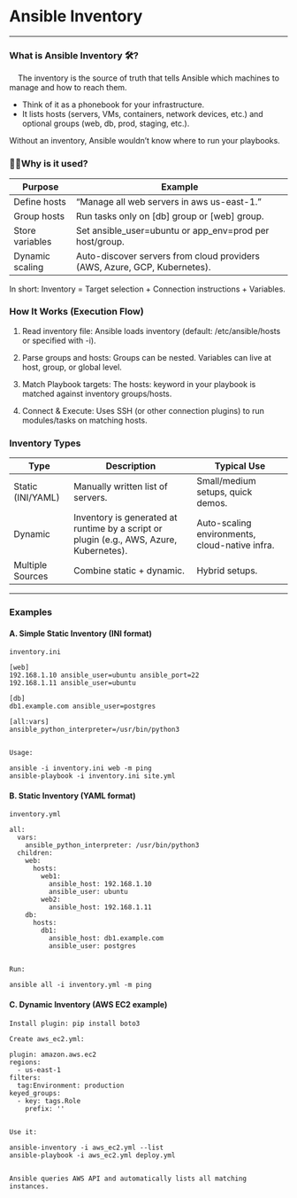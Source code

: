 # Ansible Inventory
---

### What is Ansible Inventory 🛠️?
&nbsp;&nbsp;&nbsp;&nbsp;The inventory is the source of truth that tells Ansible which machines to manage and how to reach them.

- Think of it as a phonebook for your infrastructure.
- It lists hosts (servers, VMs, containers, network devices, etc.) and optional groups (web, db, prod, staging, etc.).

Without an inventory, Ansible wouldn’t know where to run your playbooks.

### 🤷‍♂️Why is it used?
| Purpose | Example|
| --- | --- |
| Define hosts | “Manage all web servers in aws us-east-1.” |
| Group hosts | Run tasks only on [db] group or [web] group. |
| Store variables | Set ansible_user=ubuntu or app_env=prod per host/group. |
| Dynamic scaling | Auto-discover servers from cloud providers (AWS, Azure, GCP, Kubernetes). |

In short:
Inventory = Target selection + Connection instructions + Variables.

### How It Works (Execution Flow)

1) Read inventory file:
Ansible loads inventory (default: /etc/ansible/hosts or specified with -i).

2) Parse groups and hosts:
Groups can be nested. Variables can live at host, group, or global level.

3) Match Playbook targets:
The hosts: keyword in your playbook is matched against inventory groups/hosts.

4) Connect & Execute:
Uses SSH (or other connection plugins) to run modules/tasks on matching hosts.

### Inventory Types
| Type| Description| Typical Use |
| --- | --- | --- |
| Static (INI/YAML)| Manually written list of servers.| Small/medium setups, quick demos. |
|Dynamic| Inventory is generated at runtime by a script or plugin (e.g., AWS, Azure, Kubernetes).| Auto-scaling environments, cloud-native infra. |
| Multiple Sources| Combine static + dynamic.| Hybrid setups. |
---

### Examples
#### A. Simple Static Inventory (INI format)

```code
inventory.ini

[web]
192.168.1.10 ansible_user=ubuntu ansible_port=22
192.168.1.11 ansible_user=ubuntu

[db]
db1.example.com ansible_user=postgres

[all:vars]
ansible_python_interpreter=/usr/bin/python3


Usage:

ansible -i inventory.ini web -m ping
ansible-playbook -i inventory.ini site.yml
```

#### B. Static Inventory (YAML format)

```code
inventory.yml

all:
  vars:
    ansible_python_interpreter: /usr/bin/python3
  children:
    web:
      hosts:
        web1:
          ansible_host: 192.168.1.10
          ansible_user: ubuntu
        web2:
          ansible_host: 192.168.1.11
    db:
      hosts:
        db1:
          ansible_host: db1.example.com
          ansible_user: postgres


Run:

ansible all -i inventory.yml -m ping
```

#### C. Dynamic Inventory (AWS EC2 example)

```code
Install plugin: pip install boto3

Create aws_ec2.yml:

plugin: amazon.aws.ec2
regions:
  - us-east-1
filters:
  tag:Environment: production
keyed_groups:
  - key: tags.Role
    prefix: ''


Use it:

ansible-inventory -i aws_ec2.yml --list
ansible-playbook -i aws_ec2.yml deploy.yml


Ansible queries AWS API and automatically lists all matching instances.
```